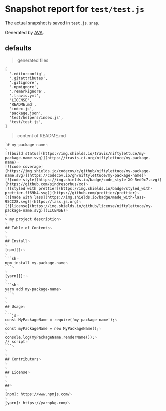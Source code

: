 # Snapshot report for `test/test.js`

The actual snapshot is saved in `test.js.snap`.

Generated by [AVA](https://ava.li).

## defaults

> generated files

    [
      '.editorconfig',
      '.gitattributes',
      '.gitignore',
      '.npmignore',
      '.remarkignore',
      '.travis.yml',
      'LICENSE',
      'README.md',
      'index.js',
      'package.json',
      'test/helpers/index.js',
      'test/test.js',
    ]

> content of README.md

    `# my-package-name␊
    ␊
    [![build status](https://img.shields.io/travis/niftylettuce/my-package-name.svg)](https://travis-ci.org/niftylettuce/my-package-name)␊
    [![code coverage](https://img.shields.io/codecov/c/github/niftylettuce/my-package-name.svg)](https://codecov.io/gh/niftylettuce/my-package-name)␊
    [![code style](https://img.shields.io/badge/code_style-XO-5ed9c7.svg)](https://github.com/sindresorhus/xo)␊
    [![styled with prettier](https://img.shields.io/badge/styled_with-prettier-ff69b4.svg)](https://github.com/prettier/prettier)␊
    [![made with lass](https://img.shields.io/badge/made_with-lass-95CC28.svg)](https://lass.js.org)␊
    [![license](https://img.shields.io/github/license/niftylettuce/my-package-name.svg)](LICENSE)␊
    ␊
    > my project description␊
    ␊
    ## Table of Contents␊
    ␊
    ␊
    ## Install␊
    ␊
    [npm][]:␊
    ␊
    ```sh␊
    npm install my-package-name␊
    ```␊
    ␊
    [yarn][]:␊
    ␊
    ```sh␊
    yarn add my-package-name␊
    ```␊
    ␊
    ␊
    ## Usage␊
    ␊
    ```js␊
    const MyPackageName = require('my-package-name');␊
    ␊
    const myPackageName = new MyPackageName();␊
    ␊
    console.log(myPackageName.renderName());␊
    // script␊
    ```␊
    ␊
    ␊
    ## Contributors␊
    ␊
    ␊
    ## License␊
    ␊
    ␊
    ##␊
    ␊
    [npm]: https://www.npmjs.com/␊
    ␊
    [yarn]: https://yarnpkg.com/␊
    `
